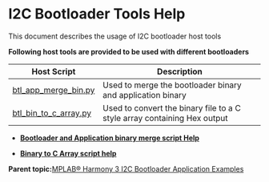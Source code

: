 # I2C Bootloader Tools Help

This document describes the usage of I2C bootloader host tools

**Following host tools are provided to be used with different bootloaders**

|Host Script|Description|
|-----------|-----------|
|[btl\_app\_merge\_bin.py](GUID-8C883C24-B893-4C90-853F-AB4DBB602E47.md)|Used to merge the bootloader binary and application binary|
|[btl\_bin\_to\_c\_array.py](GUID-9CAF1352-B47D-4AD7-B254-E4195891E669.md)|Used to convert the binary file to a C style array containing Hex output|

-   **[Bootloader and Application binary merge script Help](GUID-8C883C24-B893-4C90-853F-AB4DBB602E47.md)**  

-   **[Binary to C Array script help](GUID-9CAF1352-B47D-4AD7-B254-E4195891E669.md)**  


**Parent topic:**[MPLAB® Harmony 3 I2C Bootloader Application Examples](GUID-85B9ED1C-4EF8-4639-8758-17D68906C3F9.md)

